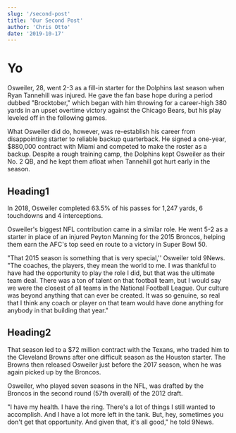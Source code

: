 ```yaml
---
slug: '/second-post'
title: 'Our Second Post'
author: 'Chris Otto'
date: '2019-10-17'
---
```


# Yo

Osweiler, 28, went 2-3 as a fill-in starter for the Dolphins last season when Ryan Tannehill was injured. He gave the fan base hope during a period dubbed "Brocktober," which began with him throwing for a career-high 380 yards in an upset overtime victory against the Chicago Bears, but his play leveled off in the following games.

What Osweiler did do, however, was re-establish his career from disappointing starter to reliable backup quarterback. He signed a one-year, \$880,000 contract with Miami and competed to make the roster as a backup. Despite a rough training camp, the Dolphins kept Osweiler as their No. 2 QB, and he kept them afloat when Tannehill got hurt early in the season.

## Heading1

In 2018, Osweiler completed 63.5% of his passes for 1,247 yards, 6 touchdowns and 4 interceptions.

Osweiler's biggest NFL contribution came in a similar role. He went 5-2 as a starter in place of an injured Peyton Manning for the 2015 Broncos, helping them earn the AFC's top seed en route to a victory in Super Bowl 50.

"That 2015 season is something that is very special,'' Osweiler told 9News. "The coaches, the players, they mean the world to me. I was thankful to have had the opportunity to play the role I did, but that was the ultimate team deal. There was a ton of talent on that football team, but I would say we were the closest of all teams in the National Football League. Our culture was beyond anything that can ever be created. It was so genuine, so real that I think any coach or player on that team would have done anything for anybody in that building that year."

## Heading2

That season led to a \$72 million contract with the Texans, who traded him to the Cleveland Browns after one difficult season as the Houston starter. The Browns then released Osweiler just before the 2017 season, when he was again picked up by the Broncos.

Osweiler, who played seven seasons in the NFL, was drafted by the Broncos in the second round (57th overall) of the 2012 draft.

"I have my health. I have the ring. There's a lot of things I still wanted to accomplish. And I have a lot more left in the tank. But, hey, sometimes you don't get that opportunity. And given that, it's all good," he told 9News.
